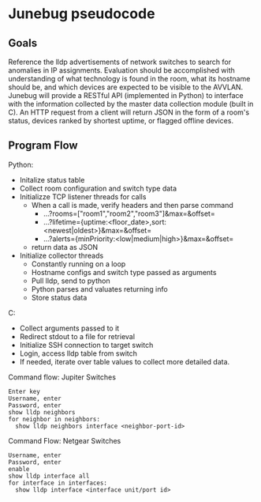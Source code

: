 # Junebug pseudocode #
## Goals ##
Reference the lldp advertisements of network switches to search for anomalies in IP assignments. Evaluation should be accomplished with understanding of what technology is found in the room, what its hostname should be, and which devices are expected to be visible to the AVVLAN. Junebug will provide a RESTful API (implemented in Python) to interface with the information collected by the master data collection module (built in C). An HTTP request from a client will return JSON in the form of a room's status, devices ranked by shortest uptime, or flagged offline devices.

## Program Flow ##
Python:
  - Initalize status table
  - Collect room configuration and switch type data
  - Initializze TCP listener threads for calls
    - When a call is made, verify headers and then parse command
      - ...?rooms=["room1","room2","room3"]&max=<number>&offset=<number>
      - ...?lifetime={uptime:<floor_date>,sort:<newest|oldest>}&max=<number>&offset=<number>
      - ...?alerts={minPriority:<low|medium|high>}&max=<number>&offset=<number>
    - return data as JSON
  - Initialize collector threads
    - Constantly running on a loop
    - Hostname configs and switch type passed as arguments
    - Pull lldp, send to python
    - Python parses and valuates returning info
    - Store status data

C:
  - Collect arguments passed to it
  - Redirect stdout to a file for retrieval
  - Initialize SSH connection to target switch
  - Login, access lldp table from switch
  - If needed, iterate over table values to collect more detailed data.

Command flow: Jupiter Switches
```
Enter key
Username, enter
Password, enter
show lldp neighbors
for neighbor in neighbors:
  show lldp neighbors interface <neighbor-port-id>
```

Command Flow: Netgear Switches
```
Username, enter
Password, enter
enable
show lldp interface all
for interface in interfaces:
  show lldp interface <interface unit/port id>
```